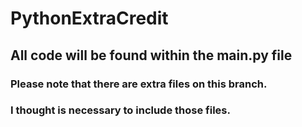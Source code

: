 # PythonExtraCredit

## All code will be found within the main.py file

### Please note that there are extra files on this branch.
### I thought is necessary to include those files.


